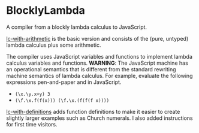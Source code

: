 # BlocklyLambda


A compiler from a blockly lambda calculus to JavaScript. 

[lc-with-arithmetic](https://alexhkurz.github.io/BlocklyLambdaCalculus/lc-with-arithmetic) is the basic version and consists of the (pure, untyped) lambda calculus plus some arithmetic. 

The compiler uses JavaScript variables and functions to implement lambda calculus variables and functions. **WARNING**: The JavaScript machine has an operational semantics that is different from the standard rewriting machine semantics of lambda calculus. For example, evaluate the following expressions pen-and-paper and in JavaScript.

- `(\x.\y.x+y) 3`
- `(\f.\x.f(f(x))) (\f.\x.(f(f(f x))))`

[lc-with-definitions](https://alexhkurz.github.io/BlocklyLambdaCalculus/lc-with-definitions/) adds function definitions to make it easier to create slightly larger examples such as Church numerals. I also added instructions for first time visitors.
